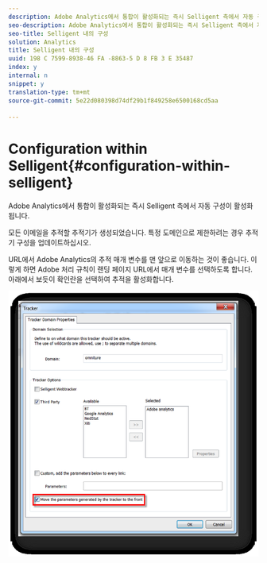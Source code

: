 ```yaml
---
description: Adobe Analytics에서 통합이 활성화되는 즉시 Selligent 측에서 자동 구성이 활성화됩니다.
seo-description: Adobe Analytics에서 통합이 활성화되는 즉시 Selligent 측에서 자동 구성이 활성화됩니다.
seo-title: Selligent 내의 구성
solution: Analytics
title: Selligent 내의 구성
uuid: 198 C 7599-8938-46 FA -8863-5 D 8 FB 3 E 35487
index: y
internal: n
snippet: y
translation-type: tm+mt
source-git-commit: 5e22d080398d74df29b1f849258e6500168cd5aa

---
```



# Configuration within Selligent{#configuration-within-selligent}

Adobe Analytics에서 통합이 활성화되는 즉시 Selligent 측에서 자동 구성이 활성화됩니다.

모든 이메일을 추적할 추적기가 생성되었습니다. 특정 도메인으로 제한하려는 경우 추적기 구성을 업데이트하십시오.

URL에서 Adobe Analytics의 추적 매개 변수를 맨 앞으로 이동하는 것이 좋습니다. 이렇게 하면 Adobe 처리 규칙이 랜딩 페이지 URL에서 매개 변수를 선택하도록 합니다. 아래에서 보듯이 확인란을 선택하여 추적을 활성화합니다.

![](assets/selligent-tracker.png)

